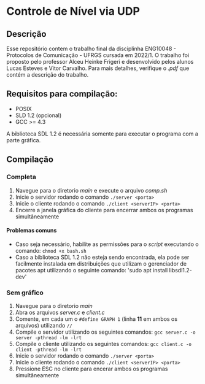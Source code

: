 # Controle de Nível via UDP

## Descrição
Esse repositório contem o trabalho final da disciplinha ENG10048 - Protocolos de Comunicação - UFRGS cursada em 2022/1.
O trabalho foi proposto pelo professor Alceu Heinke Frigeri e desenvolvido pelos alunos Lucas Esteves e Vitor Carvalho.
Para mais detalhes, verifique o *.pdf* que contém a descrição do trabalho.

## Requisitos para compilação:

- POSIX
- SLD 1.2 (opcional)
- GCC >= 4.3

A biblioteca SDL 1.2 é necessária somente para executar o programa com a parte gráfica.

## Compilação 

### Completa

1. Navegue para o diretorio *main* e execute  o arquivo *comp.sh*
2. Inicie o servidor rodando o comando `./server <porta>`
3. Inicie o cliente rodando o comando `./client <serverIP> <porta>`
4. Encerre a janela gráfica do cliente para encerrar ambos os programas simultâneamente

#### Problemas comuns 
- Caso seja necessário, habilite as permissões para o *script* executando o comando: `chmod +x bash.sh`
- Caso a biblioteca SDL 1.2 não esteja sendo encontrada, ela pode ser facilmente instalada em distribuições que utilizam o gerenciador de pacotes apt utilizando o seguinte comando: 'sudo apt install libsdl1.2-dev'

### Sem gráfico
1. Navegue para o diretorio *main*
2. Abra os arquivos *server.c* e *client.c*
3. Comente, em cada um o `#define GRAPH 1` (linha **11** em ambos os arquivos) utilizando `//`
4. Compile o servidor utilizando os seguintes comandos: `gcc server.c -o server -pthread -lm -lrt`
5. Compile o cliente utilizando os seguintes comandos: `gcc client.c -o client -pthread -lm -lrt`
6. Inicie o servidor rodando o comando `./server <porta>`
7. Inicie o cliente rodando o comando `./client <serverIP> <porta>`
8. Pressione ESC no cliente para encerar ambos os programas simultâneamente
